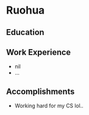 # Ruohua

## Education

## Work Experience

* nil
* ...

## Accomplishments

* Working hard for my CS lol..